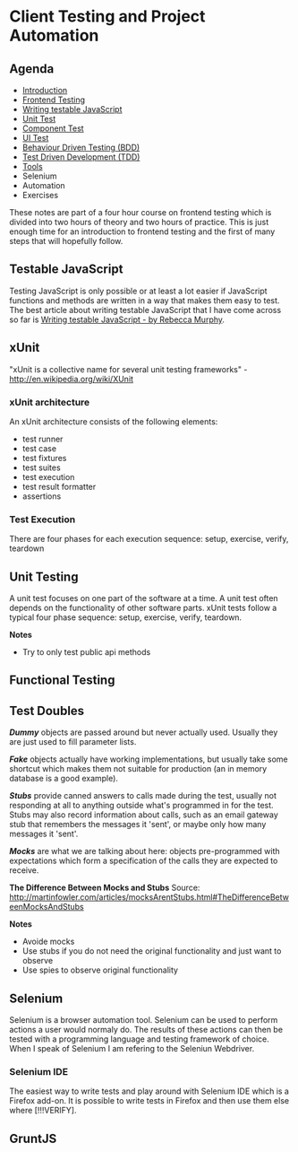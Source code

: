 # Client Testing and Project Automation
## Agenda
- [Introduction](introduction.md)
- [Frontend Testing](frontend-testing.md)
- [Writing testable JavaScript](writing-testable-javascript.md)
- [Unit Test](unit-test.md)
- [Component Test](component-test.md)
- [UI Test](ui-test.md)
- [Behaviour Driven Testing (BDD)](bdd.md)
- [Test Driven Development (TDD)](tdd.md)
- [Tools](tools.md)
- Selenium
- Automation
- Exercises

These notes are part of a four hour course on frontend testing which is divided into two hours of theory and two hours of practice.
This is just enough time for an introduction to frontend testing and the first of many steps that will hopefully follow.

## Testable JavaScript
Testing JavaScript is only possible or at least a lot easier if JavaScript functions and methods are written in a way that makes them easy to test. The best article about writing testable JavaScript that I have come across so far is [Writing testable JavaScript - by Rebecca Murphy](http://alistapart.com/article/writing-testable-javascript).

## xUnit
"xUnit is a collective name for several unit testing frameworks" - http://en.wikipedia.org/wiki/XUnit

### xUnit architecture
An xUnit architecture consists of the following elements:
- test runner
- test case
- test fixtures
- test suites
- test execution
- test result formatter
- assertions

### Test Execution
There are four phases for each execution sequence:
setup, exercise, verify, teardown

## Unit Testing
A unit test focuses on one part of the software at a time. A unit test often depends on
the functionality of other software parts.
xUnit tests follow a typical four phase sequence: setup, exercise, verify, teardown.

**Notes**
- Try to only test public api methods

## Functional Testing

## Test Doubles
***Dummy*** objects are passed around but never actually used. Usually they are just used to fill parameter lists.

***Fake*** objects actually have working implementations, but usually take some shortcut which makes them not suitable for production (an in memory database is a good example).

***Stubs*** provide canned answers to calls made during the test, usually not responding at all to anything outside what's programmed in for the test. Stubs may also record information about calls, such as an email gateway stub that remembers the messages it 'sent', or maybe only how many messages it 'sent'.

***Mocks*** are what we are talking about here: objects pre-programmed with expectations which form a specification of the calls they are expected to receive.

**The Difference Between Mocks and Stubs**
Source: http://martinfowler.com/articles/mocksArentStubs.html#TheDifferenceBetweenMocksAndStubs

**Notes**
- Avoide mocks
- Use stubs if you do not need the original functionality and just want to observe
- Use spies to observe original functionality



## Selenium
Selenium is a browser automation tool. Selenium can be used to perform actions a user would normaly do. The results of these actions can then be tested with a programming language and testing framework of choice.
When I speak of Selenium I am refering to the Seleniun Webdriver.

### Selenium IDE
The easiest way to write tests and play around with Selenium IDE which is a Firefox add-on. It is possible to write tests in Firefox and then use them else where [!!!VERIFY].

## GruntJS

